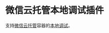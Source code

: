 # 微信云托管本地调试插件

支持[微信云托管](https://developers.weixin.qq.com/miniprogram/dev/wxcloudrun/src/basic/intro.html)容器的[本地调试](https://developers.weixin.qq.com/miniprogram/dev/wxcloudrun/src/basic/localdebug.html)。


